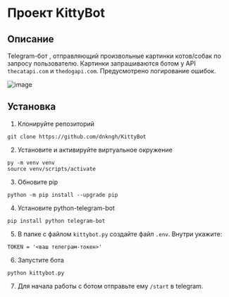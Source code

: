 # Проект KittyBot

## Описание
Telegram-бот , отправляющий произвольные картинки котов/собак по запросу пользователю. Картинки запрашиваются ботом у API ```thecatapi.com``` и ```thedogapi.com```. Предусмотрено логирование ошибок.

![image](https://user-images.githubusercontent.com/72282178/179049396-fb1d76cd-0c66-4cd6-853b-9e87eca3d950.png)

## Установка
1. Клонируйте репозиторий

```
git clone https://github.com/dnkngh/KittyBot
```

2. Установите и активируйте виртуальное окружение

```
py -m venv venv
source venv/scripts/activate
```

3. Обновите pip

```
python -m pip install --upgrade pip
```

4. Установите python-telegram-bot

```
pip install python telegram-bot
```

5. В папке с файлом ```kittybot.py``` создайте файл ```.env```. Внутри укажите:

```
TOKEN = '<ваш телеграм-токен>'
```

6. Запустите бота

```
python kittybot.py
```

7. Для начала работы с ботом отправьте ему ```/start``` в telegram. 
